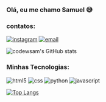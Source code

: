 
### Olá, eu me chamo Samuel 😅

### contatos:
[![instagram](https://img.shields.io/badge/Instagram-E4405F?style=for-the-badge&logo=instagram&logoColor=white)](https://instagram.com/samuel.ed_?igshid=YzgyMTM2MGM=)
[![email](https://img.shields.io/badge/Microsoft_Outlook-0078D4?style=for-the-badge&logo=microsoft-outlook&logoColor=white)](https://criarmeulink.com.br/u/1676648815)


![codewsam's GitHub stats](https://github-readme-stats.vercel.app/api?username=codewsam&show_icons=true&theme=dracula&locale=pt-br)


### Minhas Tecnologias: 
![html5](https://img.shields.io/badge/HTML5-E34F26?style=for-the-badge&logo=html5&logoColor=white)
![css](https://img.shields.io/badge/CSS3-1572B6?style=for-the-badge&logo=css3&logoColor=white)
![python](https://img.shields.io/badge/Python-3776AB?style=for-the-badge&logo=python&logoColor=white)
![javascript](https://img.shields.io/badge/JavaScript-F7DF1E?style=for-the-badge&logo=javascript&logoColor=black)






[![Top Langs](https://github-readme-stats.vercel.app/api/top-langs/?username=codewsam&hide_progress=true)](https://github.com/anuraghazra/github-readme-stats)

